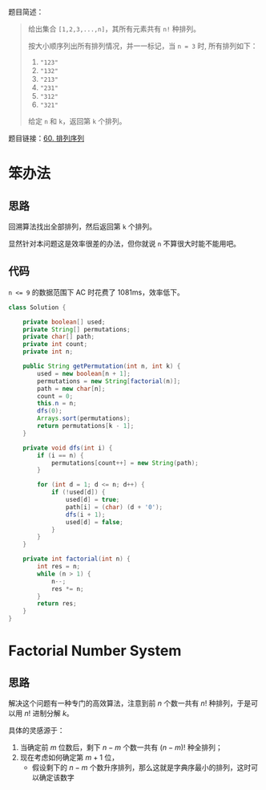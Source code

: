题目简述：

> 给出集合 `[1,2,3,...,n]`，其所有元素共有 `n!` 种排列。
>
> 按大小顺序列出所有排列情况，并一一标记，当 `n = 3` 时, 所有排列如下：
>
> 1. `"123"`
> 2. `"132"`
> 3. `"213"`
> 4. `"231"`
> 5. `"312"`
> 6. `"321"`
>
> 给定 `n` 和 `k`，返回第 `k` 个排列。

题目链接：[60. 排列序列](https://leetcode.cn/problems/permutation-sequence/)

# 笨办法

## 思路

回溯算法找出全部排列，然后返回第 `k` 个排列。

显然针对本问题这是效率很差的办法，但你就说 `n` 不算很大时能不能用吧。

## 代码

`n <= 9` 的数据范围下 AC 时花费了 1081ms，效率低下。

```java
class Solution {

    private boolean[] used;
    private String[] permutations;
    private char[] path;
    private int count;
    private int n;

    public String getPermutation(int n, int k) {
        used = new boolean[n + 1];
        permutations = new String[factorial(n)];
        path = new char[n];
        count = 0;
        this.n = n;
        dfs(0);
        Arrays.sort(permutations);
        return permutations[k - 1];
    }

    private void dfs(int i) {
        if (i == n) {
            permutations[count++] = new String(path);
        }

        for (int d = 1; d <= n; d++) {
            if (!used[d]) {
                used[d] = true;
                path[i] = (char) (d + '0');
                dfs(i + 1);
                used[d] = false;
            }
        }
    }

    private int factorial(int n) {
        int res = n;
        while (n > 1) {
            n--;
            res *= n;
        }
        return res;
    }
}
```

# Factorial Number System

## 思路

解决这个问题有一种专门的高效算法，注意到前 $n$ 个数一共有 $n!$ 种排列，于是可以用 $n!$ 进制分解 $k$。

具体的灵感源于：

1. 当确定前 $m$ 位数后，剩下 $n-m$ 个数一共有 $(n-m)!$ 种全排列；
2. 现在考虑如何确定第 $m+1$ 位，
   - 假设剩下的 $n-m$ 个数升序排列，那么这就是字典序最小的排列，这时可以确定该数字